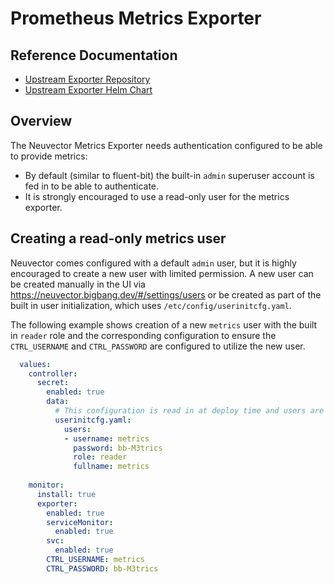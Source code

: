 # Prometheus Metrics Exporter

## Reference Documentation

* [Upstream Exporter Repository](https://github.com/neuvector/prometheus-exporter)
* [Upstream Exporter Helm Chart](https://github.com/neuvector/neuvector-helm/tree/master/charts/monitor)

## Overview 

The Neuvector Metrics Exporter needs authentication configured to be able to provide metrics:
* By default (similar to fluent-bit) the built-in `admin` superuser account is fed in to be able to authenticate. 
* It is strongly encouraged to use a read-only user for the metrics exporter.

## Creating a read-only metrics user

Neuvector comes configured with a default `admin` user, but it is highly encouraged to create a new user with limited permission. A new user can be created manually in the UI via https://neuvector.bigbang.dev/#/settings/users or be created as part of the built in user initialization, which uses `/etc/config/userinitcfg.yaml`.  

The following example shows creation of a new `metrics` user with the built in `reader` role and the corresponding configuration to ensure the `CTRL_USERNAME` and `CTRL_PASSWORD` are configured to utilize the new user. 

```yaml
  values:
    controller:
      secret:
        enabled: true
        data: 
          # This configuration is read in at deploy time and users are created.
          userinitcfg.yaml:
            users:
            - username: metrics
              password: bb-M3trics
              role: reader
              fullname: metrics
        
    monitor:
      install: true
      exporter:
        enabled: true
        serviceMonitor:
          enabled: true
        svc:
          enabled: true
        CTRL_USERNAME: metrics
        CTRL_PASSWORD: bb-M3trics
```